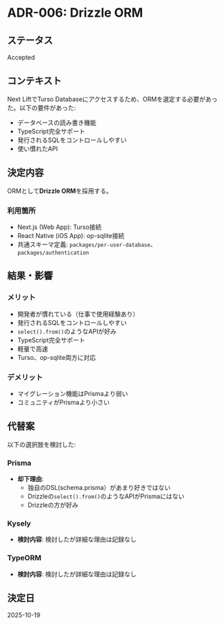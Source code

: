 # ADR-006: Drizzle ORM

## ステータス

Accepted

## コンテキスト

Next LiftでTurso Databaseにアクセスするため、ORMを選定する必要があった。以下の要件があった:

- データベースの読み書き機能
- TypeScript完全サポート
- 発行されるSQLをコントロールしやすい
- 使い慣れたAPI

## 決定内容

ORMとして**Drizzle ORM**を採用する。

### 利用箇所

- Next.js (Web App): Turso接続
- React Native (iOS App): op-sqlite接続
- 共通スキーマ定義: `packages/per-user-database`、`packages/authentication`

## 結果・影響

### メリット

- 開発者が慣れている（仕事で使用経験あり）
- 発行されるSQLをコントロールしやすい
- `select().from()`のようなAPIが好み
- TypeScript完全サポート
- 軽量で高速
- Turso、op-sqlite両方に対応

### デメリット

- マイグレーション機能はPrismaより弱い
- コミュニティがPrismaより小さい

## 代替案

以下の選択肢を検討した:

### Prisma

- **却下理由**:
  - 独自のDSL(schema.prisma）があまり好きではない
  - Drizzleの`select().from()`のようなAPIがPrismaにはない
  - Drizzleの方が好み

### Kysely

- **検討内容**: 検討したが詳細な理由は記録なし

### TypeORM

- **検討内容**: 検討したが詳細な理由は記録なし

## 決定日

2025-10-19
